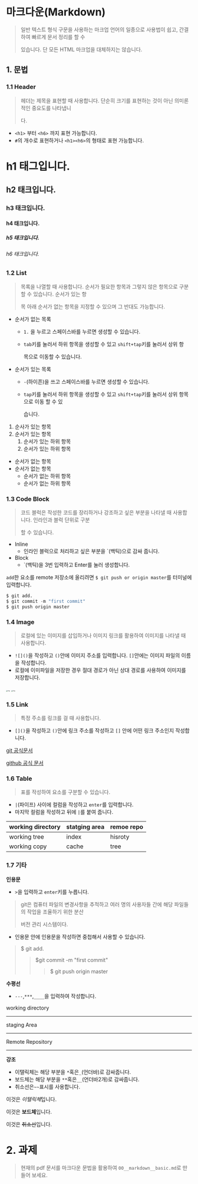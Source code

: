 # 마크다운(Markdown)

> 일반 텍스트 형식 구문을 사용하는 마크업 언어의 일종으로 사용법이 쉽고, 간결하여 빠르게 문서 정리를 할 수
>
> 있습니다. 단 모든 HTML 마크업을 대체하지는 않습니다.



## 1. 문법

### 1.1 Header

> 헤더는 제목을 표현할 때 사용합니다. 단순히 크기를 표현하는 것이 아닌 의미론적인 중요도를 나타냅니
>
> 다.

* `<h1>` 부터 `<h6>` 까지 표현 가능합니다.
* `#`의 개수로 표현하거나 `<h1><h6>`의 형태로 표현 가능합니다.



# h1 태그입니다.

## h2 태크입니다.

### h3 태크입니다.

#### h4 태크입니다.

##### h5 태크입니다.

###### h6 태크입니다.



### 1.2 List

> 목록을 나열할 때 사용합니다. 순서가 필요한 항목과 그렇지 않은 항목으로 구분할 수 있습니다.  순서가 있는 항
>
> 목 아래 순서가 없는 항목을 지정할 수 있으며 그 반대도 가능합니다.

* 순서가 없는 목록

  * `1.` 을 누르고 스페이스바를 누르면 생성할 수 있습니다.

  * `tab`키를 눌러서 하위 항목을 생성할 수 있고 `shift+tap`키를 눌러서 상위 항

    목으로 이동할 수 있습니다.

* 순서가 있는 목록

  * `-`(하이픈)을 쓰고 스페이스바를 누르면 생성할 수 있습니다.

  * `tap`키를 눌러서 하위 항목을 생성할 수 있고 `shift+tap`키를 눌러서 상위 항목으로 이동 할 수 있

    습니다.



1. 순사가 있는 항목
2. 순서가 있는 항목
   1. 순서가 있는 하위 항목
   2. 순서가 있는 하위 항목



* 순서가 없는 항목
* 순서가 없는 항목
  * 순서가 없는 하위 항목
  * 순서가 없는 하위 항목



### 1.3 Code Block

>코드 블럭은 작성한 코드를 장리하거나 강조하고 싶은 부분을 나타낼 때 사용합니다. 인라인과 블럭 단위로 구분
>
>할 수 있습니다.

* Inline
  * 인라인 블럭으로 처리하고 싶은 부분을 `(백틱)으로 감싸 줍니다.
* Block
  * `(백틱)을 3번 입력하고 Enter를 눌러 생성합니다.



`add`한 요소를 remote 저장소에 올리려면 `$ git push or origin master`를 터미널에 입력합니다.

``` python
$ git add.
$ git commit -m "first commit"
$ git push origin master

```



### 1.4 Image

>로컬에 있는 이미지를 삽입하거나 이미지 링크를 활용하여 이미지를 나타낼 때 사용합니다.

* `![]()`을 작성하고 `()`안에 이미지 주소를 입력합니다. `[]`안에는 이미지 파일의 이름을 작성합니다.
* 로컬에 이미파일을 저장한 경우 절대 경로가 아닌 상대 경로를 사용하여 이미지를 저장합니다.

<img src="https://cdn.vox-cdn.com/thumbor/A4_6e24biy8bp4ahrL-TNfaircI=/0x0:2040x1360/1200x800/filters:focal(1287x538:1613x864)/cdn.vox-cdn.com/uploads/chorus_image/image/63739082/git.0.jpg" alt="img" style="zoom:25%;" />



<img src="http://pngimg.com/uploads/github/github_PNG19.png" alt="img" style="zoom:25%;" />







### 1.5 Link

>특정 주소를 링크를 걸 때 사용합니다.

* `[]()`을 작성하고 `()`안에 링크 주소를 작성하고 `[]` 안에 어떤 링크 주소인지 작성합니다.



[git 공식문서](https://www.git-scm.com/docs/gitattributes)

[github 공식 문서](https://docs.github.com/en)



### 1.6 Table

> 표를 작성하여 요소를 구분할 수 있습니다.

* `|`(파이프) 사이에 컬럼을 작성하고 `enter`를 입력합니다.
* 마지막 컬럼을 작성하고 뒤에 `|`를 붙여 줍니다.



| working directory | statging area | remoe repo |
| ----------------- | ------------- | ---------- |
| working tree      | index         | hisroty    |
| working copy      | cache         | tree       |



### 1.7 기타

**인용문**

* `>`을 입력하고 `enter`키를 누릅니다.

>git은 컴퓨터 파일의 변경사항을 추적하고 여러 명의 사용자들 간에 해당 파일들의 작업을 조율하기 위한 분산
>
>버전 관리 시스템이다.

* 인용문 안에 인용문을 작성하면 중첩해서 사용할 수 있습니다.

>$ git add.
>
>>$git commit -m "first commit"
>>
>>>$ git push origin master



**수평선**

* `---`,`***`,`____`을 입력하여 작성합니다.

working directory

---

staging Area

***

Remote Repository

___



**강조**

* 이탤릭체는 해당 부분을 `*`혹은`_`(언더바)로 감싸줍니다.
* 보드체는 해당 부분을 `**`혹은`__`(언더바2개)로 감싸줍니다.
* 취소선은`~~`표시를 사용합니다.

이것은 *이텔릭체*입니다.

이것은 **보드체**입니다.

이것은 ~~취소선~~입니다.





# 2. 과제

>현재의 pdf 문서를 마크다운 문법을 활용하여 `00__markdown__basic.md`로 만들어 보세요.